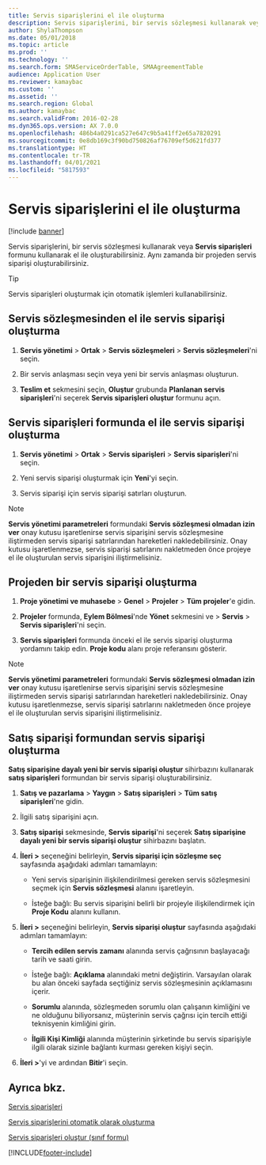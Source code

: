 ```yaml
---
title: Servis siparişlerini el ile oluşturma
description: Servis siparişlerini, bir servis sözleşmesi kullanarak veya **Servis siparişleri** formunu kullanarak el ile oluşturabilirsiniz.
author: ShylaThompson
ms.date: 05/01/2018
ms.topic: article
ms.prod: ''
ms.technology: ''
ms.search.form: SMAServiceOrderTable, SMAAgreementTable
audience: Application User
ms.reviewer: kamaybac
ms.custom: ''
ms.assetid: ''
ms.search.region: Global
ms.author: kamaybac
ms.search.validFrom: 2016-02-28
ms.dyn365.ops.version: AX 7.0.0
ms.openlocfilehash: 486b4a0291ca527e647c9b5a41ff2e65a7820291
ms.sourcegitcommit: 0e8db169c3f90bd750826af76709ef5d621fd377
ms.translationtype: HT
ms.contentlocale: tr-TR
ms.lasthandoff: 04/01/2021
ms.locfileid: "5817593"
---
```

# <a name="create-service-orders-manually"></a>Servis siparişlerini el ile oluşturma    

[!include [banner](../includes/banner.md)]


Servis siparişlerini, bir servis sözleşmesi kullanarak veya **Servis siparişleri** formunu kullanarak el ile oluşturabilirsiniz. Aynı zamanda bir projeden servis siparişi oluşturabilirsiniz.

> [!TIP]
> <P>Servis siparişleri oluşturmak için otomatik işlemleri kullanabilirsiniz. 

## <a name="create-a-service-order-manually-from-a-service-agreement"></a>Servis sözleşmesinden el ile servis siparişi oluşturma

1.  **Servis yönetimi** \> **Ortak** \> **Servis sözleşmeleri** \> **Servis sözleşmeleri**'ni seçin.

2.  Bir servis anlaşması seçin veya yeni bir servis anlaşması oluşturun.

3.  **Teslim et** sekmesini seçin, **Oluştur** grubunda **Planlanan servis siparişleri**'ni seçerek **Servis siparişleri oluştur** formunu açın.

## <a name="create-a-service-order-manually-in-the-service-orders-form"></a>Servis siparişleri formunda el ile servis siparişi oluşturma

1.  **Servis yönetimi** \> **Ortak** \> **Servis siparişleri** \> **Servis siparişleri**'ni seçin.

2.  Yeni servis siparişi oluşturmak için **Yeni**'yi seçin.

3.  Servis siparişi için servis siparişi satırları oluşturun.

> [!NOTE]
> <P><STRONG>Servis yönetimi parametreleri</STRONG> formundaki <STRONG>Servis sözleşmesi olmadan izin ver</STRONG> onay kutusu işaretlenirse servis siparişini servis sözleşmesine iliştirmeden servis siparişi satırlarından hareketleri nakledebilirsiniz. Onay kutusu işaretlenmezse, servis siparişi satırlarını nakletmeden önce projeye el ile oluşturulan servis siparişini iliştirmelisiniz.</P>

## <a name="create-a-service-order-from-a-project"></a>Projeden bir servis siparişi oluşturma

1.  **Proje yönetimi ve muhasebe** \> **Genel** \> **Projeler** \> **Tüm projeler**'e gidin.

2.  **Projeler** formunda, **Eylem Bölmesi**'nde **Yönet** sekmesini ve \> **Servis** \> **Servis siparişleri**'ni seçin.

3.  **Servis siparişleri** formunda önceki el ile servis siparişi oluşturma yordamını takip edin. **Proje kodu** alanı proje referansını gösterir.

> [!NOTE]
> <P><STRONG>Servis yönetimi parametreleri</STRONG> formundaki <STRONG>Servis sözleşmesi olmadan izin ver</STRONG> onay kutusu işaretlenirse servis siparişini servis sözleşmesine iliştirmeden servis siparişi satırlarından hareketleri nakledebilirsiniz. Onay kutusu işaretlenmezse, servis siparişi satırlarını nakletmeden önce projeye el ile oluşturulan servis siparişini iliştirmelisiniz.</P>

## <a name="create-a-service-order-from-the-sales-order-form"></a>Satış siparişi formundan servis siparişi oluşturma

**Satış siparişine dayalı yeni bir servis siparişi oluştur** sihirbazını kullanarak **satış siparişleri** formundan bir servis siparişi oluşturabilirsiniz.

1.  **Satış ve pazarlama** \> **Yaygın** \> **Satış siparişleri** \> **Tüm satış siparişleri**'ne gidin.

2.  İlgili satış siparişini açın.

3.  **Satış siparişi** sekmesinde, **Servis siparişi**'ni seçerek **Satış siparişine dayalı yeni bir servis siparişi oluştur** sihirbazını başlatın.

4.  **İleri \>** seçeneğini belirleyin, **Servis siparişi için sözleşme seç** sayfasında aşağıdaki adımları tamamlayın:
    
      - Yeni servis siparişinin ilişkilendirilmesi gereken servis sözleşmesini seçmek için **Servis sözleşmesi** alanını işaretleyin.
    
      - İsteğe bağlı: Bu servis siparişini belirli bir projeyle ilişkilendirmek için **Proje Kodu** alanını kullanın.

5.  **İleri \>** seçeneğini belirleyin, **Servis siparişi oluştur** sayfasında aşağıdaki adımları tamamlayın:
    
      - **Tercih edilen servis zamanı** alanında servis çağrısının başlayacağı tarih ve saati girin.
    
      - İsteğe bağlı: **Açıklama** alanındaki metni değiştirin. Varsayılan olarak bu alan önceki sayfada seçtiğiniz servis sözleşmesinin açıklamasını içerir.
    
      - **Sorumlu** alanında, sözleşmeden sorumlu olan çalışanın kimliğini ve ne olduğunu biliyorsanız, müşterinin servis çağrısı için tercih ettiği teknisyenin kimliğini girin.
    
      - **İlgili Kişi Kimliği** alanında müşterinin şirketinde bu servis siparişiyle ilgili olarak sizinle bağlantı kurması gereken kişiyi seçin.

6.  **İleri \>**'yi ve ardından **Bitir**'i seçin.


## <a name="see-also"></a>Ayrıca bkz.

[Servis siparişleri](service-orders.md)

[Servis siparişlerini otomatik olarak oluşturma](create-service-orders-automatically.md)

[Servis siparişleri oluştur (sınıf formu)](https://technet.microsoft.com/library/aa553901\(v=ax.60\)) 



[!INCLUDE[footer-include](../../includes/footer-banner.md)]